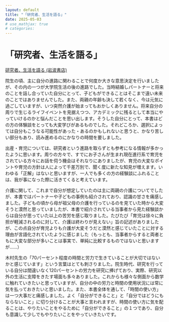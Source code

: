 ```yaml
---
layout: default
title: "「研究者、生活を語る」"
date: 2025-05-03
# use_mathjax: true
# categories:
---
```


# 「研究者、生活を語る」

[研究者、生活を語る (岩波書店)](https://www.iwanami.co.jp/book/b652391.html)

院生の頃、主に自分の進路に関わることで何度か大きな意思決定を行いましたが、その内の一つが大学院生活の後の進路でした。当時結婚しパートナーと将来のことを話し合っていた自分にとって、子どもができることはそこまで遠い未来のことではありませんでした。また、両親の年齢も決して若くなく、今は元気に過ごしていますが、いつ突然介護が始まってもおかしくありません。将来自分の周りで生じるライフイベントを見据えつつ、アカデミックに残るとして本当にやっていけるのかと悩んだことを思い出します。そうした自分にとって、本書はどの方の体験談をとっても大変学びがあるものでした。それどころか、選択によっては自分もこうなる可能性があった・あるのかもしれないと思うと、かなり苦しい部分もあり、読み進めるのにかなりの時間を要しました。

出産・育児については、研究者という進路を取らずとも参考になる情報が多かったように思います。周りの方々で、すでにお子さんが生まれ現在進行系で育児をされている方々にお話を伺う機会はそれなりにありましたが、育児の大変なポイントや育児の方針は人によって千差万別で、聞く度に新たな知見が増えます。いわゆる「正解」はないと思いますが、一人でも多くの方の経験談にふれることは、我が事になった際に活きてくると考えています。

介護に関して、これまで自分が想定していたのは主に両親の介護についてでしたが、本書ではパートナーや子どもの事例も紹介されており、認識の甘さを痛感しました。子どもの頃から母が祖父母の介護を行っているのを見ていた時から大変そうと漠然と思っていましたが、本書で紹介されている当事者から見た経験談からは自分が思っていた以上の苦労を感じ取りました。たびたび「育児は徐々に負担が軽減されるのに対して、介護は終わりが見えない」旨の記述がありましたが、この点自分が育児よりも介護が大変そうだと漠然と感じていたことに対する理由が言語化されていたように感じました（もっとも、当事者からすると両者ともに大変な部分が多いことは事実で、単純に比較するものではないと思いますが……）

木村先生の「70パーセント程度の時間と労力で生きていることが大切ではないかと感じています」という言葉はとても刺さりました。院生時代、研究を行っている自分は間違いなく120パーセントの労力を研究に捧げており、実際、研究以外の生活に支障をきたす場面も多々ありました。これからも様々な側面から数学に触れていきたいと思っていますが、自分の中の労力と時間の使用状況には常に気を払っておきたいと思いました。また、本書全体を通して、「時間の使い方」は一つ大事だと痛感しました。よく「自分ができること」と「自分ではどうにもならないこと」に切り分けることが大事と言われますが、時間の使い方に気を配ることは、やりたいことをやるために「自分ができること」の１つであり、自分も意識して少しでもやりたいことをやっていきたいです。